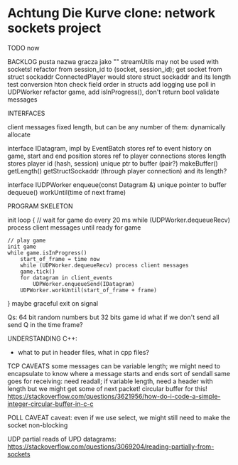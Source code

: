 # Achtung Die Kurve clone: network sockets project 

TODO now























BACKLOG
pusta nazwa gracza jako ""
streamUtils may not be used with sockets!
refactor from session_id to (socket, session_id); get socket from struct sockaddr
ConnectedPlayer would store struct sockaddr and its length
test conversion hton
check field order in structs
add logging
use poll in UDPWorker
refactor game, add isInProgress(), don't return bool
validate messages

INTERFACES

client messages fixed length, but can be any number of them: dynamically allocate

interface IDatagram<size>, impl by EventBatch
    stores ref to event history on game, start and end position
    stores ref to player connections
    stores length
    stores player id (hash, session)
    unique ptr to buffer (pair?) makeBuffer()
    getLength()
    getStructSockaddr (through player connection)
    and its length?

interface IUDPWorker
    enqueue(const Datagram &)
    unique pointer to buffer dequeue()
    workUntil(time of next frame)

PROGRAM SKELETON

init
loop {
    // wait for game
    do
        every 20 ms
            while (UDPWorker.dequeueRecv) process client messages
    until ready for game

    // play game
    init game
    while game.isInProgress()
        start_of_frame = time now
        while (UDPWorker.dequeueRecv) process client messages
        game.tick()
        for datagram in client_events
            UDPWorker.enqueueSend(IDatagram)
        UDPWorker.workUntil(start_of_frame + frame)
}
maybe graceful exit on signal

Qs:
64 bit random numbers but 32 bits game id
what if we don't send all send Q in the time frame?

UNDERSTANDING C++:
* what to put in header files, what in cpp files?

TCP CAVEATS
some messages can be variable length; we might need to encapsulate to know where a message starts and ends
    sort of sendall
    same goes for receiving: need readall; if variable length, need a header with length
    but we might get some of next packet! circular buffer for this!
        https://stackoverflow.com/questions/3621956/how-do-i-code-a-simple-integer-circular-buffer-in-c-c

POLL CAVEAT
caveat: even if we use select, we might still need to make the socket non-blocking

UDP
partial reads of UPD datagrams: https://stackoverflow.com/questions/3069204/reading-partially-from-sockets
